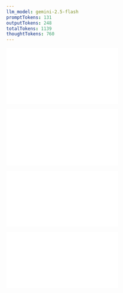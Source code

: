 ```yaml
---
llm_model: gemini-2.5-flash
promptTokens: 131
outputTokens: 248
totalTokens: 1139
thoughtTokens: 760
---
```


![@](steps/_.3816a37b.md)

![@](steps/response.6d76b65d.md)

![@](steps/response.6d76b65d.md)

![@](steps/_.8e04d3ed.md)